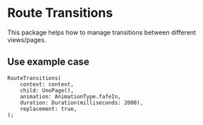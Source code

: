 # Route Transitions
This package helps how to manage transitions between different views/pages.

## Use example case
```
RouteTransitions(
    context: context,
    child: UnoPage(),
    animation: AnimationType.fafeIn,
    duration: Duration(milliseconds: 2000),
    replacement: true,
);
```
